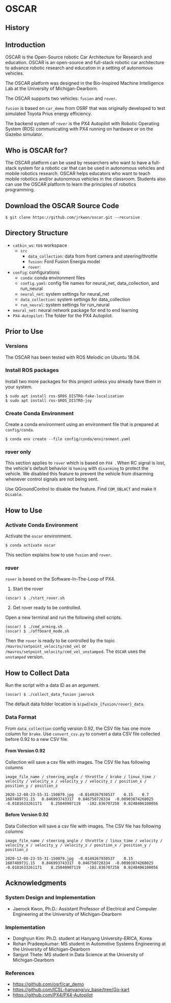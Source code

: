 # OSCAR

## History


## Introduction

OSCAR is the Open-Source robotic Car Architecture for Research and education. OSCAR is an open-source and full-stack robotic car architecture to advance robotic research and education in a setting of autonomous vehicles.

The OSCAR platform was designed in the Bio-Inspired Machine Intelligence Lab at the University of Michigan-Dearborn. 

The OSCAR supports two vehicles: `fusion` and `rover`.

`fusion` is based on `car_demo` from OSRF that was originally developed to test simulated Toyota Prius energy efficiency.

The backend system of `rover` is the PX4 Autopilot with Robotic Operating System (ROS) communicating with PX4 running on hardware or on the Gazebo simulator. 

## Who is OSCAR for?

The OSCAR platform can be used by researchers who want to have a full-stack system for a robotic car that can be used in autonomous vehicles and mobile robotics research.
OSCAR helps educators who want to teach mobile robotics and/or autonomous vehicles in the classroom. 
Students also can use the OSCAR platform to learn the principles of robotics programming.

## Download the OSCAR Source Code

```
$ git clone https://github.com/jrkwon/oscar.git --recursive
```

## Directory Structure
- `catkin_ws`: ros workspace
  - `src`
    - `data_collection`: data from front camera and steering/throttle
    - `fusion`: Ford Fusion Energia model
    - `rover`: 
- `config`: configurations
  - `conda`: conda environment files
  - `config.yaml`: config file names for neural_net, data_collection, and run_neural
  - `neural_net`: system settings for neural_net
  - `data_collection`: system settings for data_collection
  - `run_neural`: system settings for run_neural
- `neural_net`: neural network package for end to end learning
- `PX4-Autopilot`: The folder for the PX4 Autopilot.

## Prior to Use

### Versions 

The OSCAR has been tested with ROS Melodic on Ubuntu 18.04.

### Install ROS packages
Install two more packages for this project unless you already have them in your system.
```
$ sudo apt install ros-$ROS_DISTRO-fake-localization
$ sudo apt install ros-$ROS_DISTRO-joy

```

### Create Conda Environment 

Create a conda environment using an environment file that is prepared at `config/conda`.
```
$ conda env create --file config/conda/environment.yaml
```
### rover only
This section applies to `rover` which is based on `PX4 `. When RC signal is lost, the vehicle's default behavior is `homing` with `disarming` to protect the vehicle. 
We disabled this feature to prevent the vehicle from disarming whenever control signals are not being sent.

Use QGroundControl to disable the feature. Find `COM_OBLACT` and make it `Disable`.

## How to Use

### Activate Conda Environment

Activate the `oscar` environment. 
```
$ conda activate oscar
```


This section explains how to use `fusion` and `rover`.


### rover 

`rover` is based on the Software-In-The-Loop of PX4.

1. Start the rover

```
(oscar) $ ./start_rover.sh
```

2. Get rover ready to be controlled.

Open a new terminal and run the following shell scripts.
```
(oscar) $ ./cmd_arming.sh
(oscar) $ ./offboard_mode.sh
```

Then the `rover` is ready to be controlled by the topic `/mavros/setpoint_velocity/cmd_vel` or `/mavros/setpoint_velocity/cmd_vel_unstamped`. The `OSCAR` uses the `unstamped` version.

## How to Collect Data

Run the script with a data ID as an argument.
```
(oscar) $ ./collect_data_fusion jaerock
```

The default data folder location is `$(pwd)e2e_{fusion/rover}_data`.

### Data Format

From `data_collection` config version 0.92, the CSV file has one more column for `brake`. Use `convert_csv.py` to convert a data CSV file collected before 0.92 to a new CSV file.

#### From Version 0.92

Collection will save a csv file with images. The CSV file has following columns

```
image_file_name / steering_angle / throttle / brake / linux_time / velocity / velocity_x / velocity_y / velocity_z / position_x / position_y / position_z

```

```
2020-12-08-23-55-31-150079.jpg	-0.0149267930537	0.15	0.7 1607489731.15	0.846993743317	0.846750728334	-0.00903874268025	-0.0181633261171	8.25840907119	-102.836707258	0.0248406100056

```

#### Before Version 0.92

Data Collection will save a csv file with images. The CSV file has following columns

```
image_file_name / steering_angle / throttle / linux_time / velocity / velocity_x / velocity_y / velocity_z / position_x / position_y / position_z

```

```
2020-12-08-23-55-31-150079.jpg	-0.0149267930537	0.15	1607489731.15	0.846993743317	0.846750728334	-0.00903874268025	-0.0181633261171	8.25840907119	-102.836707258	0.0248406100056

```



## Acknowledgments

### System Design and Implementation

- Jaerock Kwon, Ph.D.: Assistant Professor of Electrical and Computer Engineering at the University of Michigan-Dearborn

### Implementation

- Donghyun Kim: Ph.D. student at Hanyang University-ERICA, Korea
- Rohan Pradeepkumar: MS student in Automotive Systems Engineering at the University of Michigan-Dearborn
- Sanjyot Thete: MS student in Data Science at the University of Michigan-Dearborn

### References

- https://github.com/osrf/car_demo
- https://github.com/ICSL-hanyang/uv_base/tree/Go-kart
- https://github.com/PX4/PX4-Autopilot